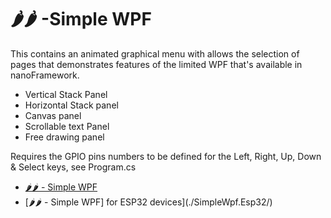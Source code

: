 # 🌶️🌶️ -Simple WPF

This contains an animated graphical menu with allows the selection of pages that demonstrates features of the limited WPF that's available in nanoFramework.

- Vertical Stack Panel
- Horizontal Stack panel
- Canvas panel
- Scrollable text Panel
- Free drawing panel

Requires the GPIO pins numbers to be defined for the Left, Right, Up, Down & Select keys, see Program.cs

- [🌶️🌶️ - Simple WPF](./SimpleWpf/)
- [🌶️🌶️ - Simple WPF] for ESP32 devices](./SimpleWpf.Esp32/)
